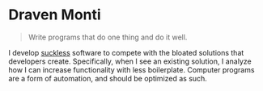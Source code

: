 # Draven Monti

> Write programs that do one thing and do it well.

I develop [suckless](http://suckless.org/) software to compete with the bloated solutions that developers create. Specifically, when I see an existing solution, I analyze how I can increase functionality with less boilerplate. Computer programs are a form of automation, and should be optimized as such.

